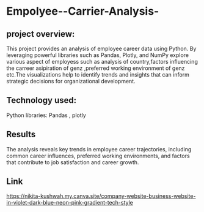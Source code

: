 # Empolyee--Carrier-Analysis-
 ## project overview:
 This project provides an  analysis of employee career data using Python. By leveraging powerful libraries such as Pandas, Plotly, and NumPy  explore various aspect of employess such as analysis of country,factors influencing the carreer asipiration of  genz ,preferred working environment of genz etc.The visualizations help to identify trends and insights that can inform strategic decisions for organizational development.
 ## Technology used:
 Python libraries: Pandas , plotly 
##  Results
The analysis reveals key trends in employee career trajectories, including common career influences, preferred working environments, and factors that contribute to job satisfaction and career growth.
 ## Link 
 https://nikita-kushwah.my.canva.site/company-website-business-website-in-violet-dark-blue-neon-pink-gradient-tech-style
 
